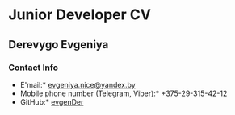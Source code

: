 # Junior Developer СV

## Derevygo Evgeniya

### Contact Info
* E'mail:* evgeniya.nice@yandex.by
* Mobile phone number (Telegram, Viber):* +375-29-315-42-12
* GitHub:* [evgenDer](https://github.com/evgenDer)
